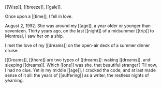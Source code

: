 [[Wisp]], [[breeze]], [[gale]].

Once upon a [[time]], I fell in love.  
  
August 2, 1992. She was around my [[age]], a year older or younger than seventeen. Thirty years ago, on the last [[night]] of a midsummer [[trip]] to Montreal, I saw her on a ship.  
  
I met the love of my [[dreams]] on the open-air deck of a summer dinner cruise.  
  
[[Dreams]], [[there]] are two types of [[dreams]]: waking [[dreams]], and sleeping [[dreams]]. Which [[one]] was she, that beautiful stranger? Til now, I had no clue. Yet in my middle [[age]], I cracked the code, and at last made sense of it all: the years of [[suffering]] as a writer, the restless nights of yearning.  
  
